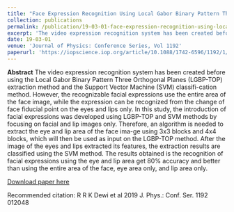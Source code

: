 ```yaml
---
title: "Face Expression Recognition Using Local Gabor Binary Pattern Three Orthogonal Planes (LGBP-TOP) and Support Vector Machine (SVM) Method"
collection: publications
permalink: /publication/19-03-01-face-expression-recognition-using-local-gabor-binary-pattern-three-orthogonal-planes-(lgbp-top)-and-support-vector-machine-(svm)-method
excerpt: 'The video expression recognition system has been created before using the Local Gabor Binary Pattern Three Orthogonal Planes (LGBP-TOP) extraction method and the Support Vector Machine (SVM) classifi-cation method. However, the recognizable facial expressions use the entire area of the face image, w ...'
date: 19-03-01
venue: 'Journal of Physics: Conference Series, Vol 1192'
paperurl: 'https://iopscience.iop.org/article/10.1088/1742-6596/1192/1/012048/meta'
---
```

<b>Abstract</b>
The video expression recognition system has been created before using the Local Gabor Binary Pattern Three Orthogonal Planes (LGBP-TOP) extraction method and the Support Vector Machine (SVM) classifi-cation method. However, the recognizable facial expressions use the entire area of the face image, while the expression can be recognized from the change of face fiducial point on the eyes and lips only. In this study, the introduction of facial expressions was developed using LGBP-TOP and SVM methods by focusing on facial and lip images only. Therefore, an algorithm is needed to extract the eye and lip area of the face ima-ge using 3x3 blocks and 4x4 blocks, which will then be used as input on the LGBP-TOP method. After the image of the eyes and lips extracted its features, the extraction results are classified using the SVM method. The results obtained is the recognition of facial expressions using the eye and lip area get 80% accuracy and better than using the entire area of the face, eye area only, and lip area only.

[Download paper here](https://iopscience.iop.org/article/10.1088/1742-6596/1192/1/012048/meta)

Recommended citation: R R K Dewi et al 2019 J. Phys.: Conf. Ser. 1192 012048